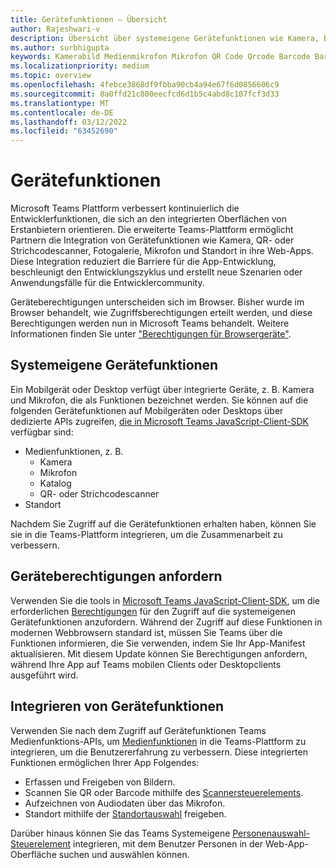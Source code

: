```yaml
---
title: Gerätefunktionen – Übersicht
author: Rajeshwari-v
description: Übersicht über systemeigene Gerätefunktionen wie Kamera, Bild, Medien, Mikrofon, Mikrofon, QR-Code und mehr.
ms.author: surbhigupta
keywords: Kamerabild Medienmikrofon Mikrofon QR Code Qrcode Barcode Barcode Scan Location Map Capabilities native Geräteberechtigungen
ms.localizationpriority: medium
ms.topic: overview
ms.openlocfilehash: 4febce3868df9fbba90cb4a94e67f6d0856606c9
ms.sourcegitcommit: 8a0ffd21c800eecfcd6d1b5c4abd8c107fcf3d33
ms.translationtype: MT
ms.contentlocale: de-DE
ms.lasthandoff: 03/12/2022
ms.locfileid: "63452690"
---
```

# <a name="device-capabilities"></a>Gerätefunktionen

Microsoft Teams Plattform verbessert kontinuierlich die Entwicklerfunktionen, die sich an den integrierten Oberflächen von Erstanbietern orientieren. Die erweiterte Teams-Plattform ermöglicht Partnern die Integration von Gerätefunktionen wie Kamera, QR- oder Strichcodescanner, Fotogalerie, Mikrofon und Standort in ihre Web-Apps. Diese Integration reduziert die Barriere für die App-Entwicklung, beschleunigt den Entwicklungszyklus und erstellt neue Szenarien oder Anwendungsfälle für die Entwicklercommunity.

Geräteberechtigungen unterscheiden sich im Browser. Bisher wurde im Browser behandelt, wie Zugriffsberechtigungen erteilt werden, und diese Berechtigungen werden nun in Microsoft Teams behandelt. Weitere Informationen finden Sie unter ["Berechtigungen für Browsergeräte"](browser-device-permissions.md).

## <a name="native-device-capabilities"></a>Systemeigene Gerätefunktionen

Ein Mobilgerät oder Desktop verfügt über integrierte Geräte, z. B. Kamera und Mikrofon, die als Funktionen bezeichnet werden. Sie können auf die folgenden Gerätefunktionen auf Mobilgeräten oder Desktops über dedizierte APIs zugreifen, [die in Microsoft Teams JavaScript-Client-SDK](/javascript/api/overview/msteams-client?view=msteams-client-js-latest&preserve-view=true) verfügbar sind:

* Medienfunktionen, z. B.
  * Kamera
  * Mikrofon
  * Katalog
  * QR- oder Strichcodescanner
* Standort

Nachdem Sie Zugriff auf die Gerätefunktionen erhalten haben, können Sie sie in die Teams-Plattform integrieren, um die Zusammenarbeit zu verbessern.

## <a name="request-device-permissions"></a>Geräteberechtigungen anfordern

Verwenden Sie die tools in [Microsoft Teams JavaScript-Client-SDK](/javascript/api/overview/msteams-client?view=msteams-client-js-latest&preserve-view=true), um die erforderlichen [Berechtigungen](native-device-permissions.md) für den Zugriff auf die systemeigenen Gerätefunktionen anzufordern. Während der Zugriff auf diese Funktionen in modernen Webbrowsern standard ist, müssen Sie Teams über die Funktionen informieren, die Sie verwenden, indem Sie Ihr App-Manifest aktualisieren. Mit diesem Update können Sie Berechtigungen anfordern, während Ihre App auf Teams mobilen Clients oder Desktopclients ausgeführt wird.

## <a name="integrate-device-capabilities"></a>Integrieren von Gerätefunktionen

Verwenden Sie nach dem Zugriff auf Gerätefunktionen Teams Medienfunktions-APIs, um [Medienfunktionen](mobile-camera-image-permissions.md) in die Teams-Plattform zu integrieren, um die Benutzererfahrung zu verbessern. Diese integrierten Funktionen ermöglichen Ihrer App Folgendes:

* Erfassen und Freigeben von Bildern.
* Scannen Sie QR oder Barcode mithilfe des [Scannersteuerelements](qr-barcode-scanner-capability.md).
* Aufzeichnen von Audiodaten über das Mikrofon.
* Standort mithilfe der [Standortauswahl](location-capability.md) freigeben.

Darüber hinaus können Sie das Teams Systemeigene [Personenauswahl-Steuerelement](people-picker-capability.md) integrieren, mit dem Benutzer Personen in der Web-App-Oberfläche suchen und auswählen können.
